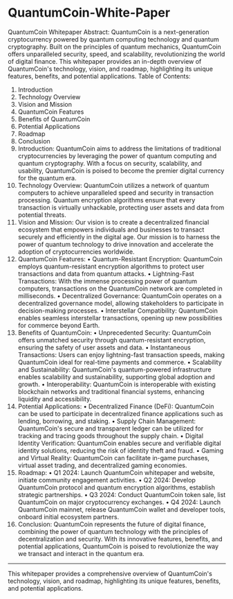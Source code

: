 # QuantumCoin-White-Paper
QuantumCoin Whitepaper
Abstract: QuantumCoin is a next-generation cryptocurrency powered by quantum computing technology and quantum cryptography. Built on the principles of quantum mechanics, QuantumCoin offers unparalleled security, speed, and scalability, revolutionizing the world of digital finance. This whitepaper provides an in-depth overview of QuantumCoin's technology, vision, and roadmap, highlighting its unique features, benefits, and potential applications.
Table of Contents:
1.	Introduction
2.	Technology Overview
3.	Vision and Mission
4.	QuantumCoin Features
5.	Benefits of QuantumCoin
6.	Potential Applications
7.	Roadmap
8.	Conclusion
1. Introduction: QuantumCoin aims to address the limitations of traditional cryptocurrencies by leveraging the power of quantum computing and quantum cryptography. With a focus on security, scalability, and usability, QuantumCoin is poised to become the premier digital currency for the quantum era.
2. Technology Overview: QuantumCoin utilizes a network of quantum computers to achieve unparalleled speed and security in transaction processing. Quantum encryption algorithms ensure that every transaction is virtually unhackable, protecting user assets and data from potential threats.
3. Vision and Mission: Our vision is to create a decentralized financial ecosystem that empowers individuals and businesses to transact securely and efficiently in the digital age. Our mission is to harness the power of quantum technology to drive innovation and accelerate the adoption of cryptocurrencies worldwide.
4. QuantumCoin Features:
•	Quantum-Resistant Encryption: QuantumCoin employs quantum-resistant encryption algorithms to protect user transactions and data from quantum attacks.
•	Lightning-Fast Transactions: With the immense processing power of quantum computers, transactions on the QuantumCoin network are completed in milliseconds.
•	Decentralized Governance: QuantumCoin operates on a decentralized governance model, allowing stakeholders to participate in decision-making processes.
•	Interstellar Compatibility: QuantumCoin enables seamless interstellar transactions, opening up new possibilities for commerce beyond Earth.
5. Benefits of QuantumCoin:
•	Unprecedented Security: QuantumCoin offers unmatched security through quantum-resistant encryption, ensuring the safety of user assets and data.
•	Instantaneous Transactions: Users can enjoy lightning-fast transaction speeds, making QuantumCoin ideal for real-time payments and commerce.
•	Scalability and Sustainability: QuantumCoin's quantum-powered infrastructure enables scalability and sustainability, supporting global adoption and growth.
•	Interoperability: QuantumCoin is interoperable with existing blockchain networks and traditional financial systems, enhancing liquidity and accessibility.
6. Potential Applications:
•	Decentralized Finance (DeFi): QuantumCoin can be used to participate in decentralized finance applications such as lending, borrowing, and staking.
•	Supply Chain Management: QuantumCoin's secure and transparent ledger can be utilized for tracking and tracing goods throughout the supply chain.
•	Digital Identity Verification: QuantumCoin enables secure and verifiable digital identity solutions, reducing the risk of identity theft and fraud.
•	Gaming and Virtual Reality: QuantumCoin can facilitate in-game purchases, virtual asset trading, and decentralized gaming economies.
7. Roadmap:
•	Q1 2024: Launch QuantumCoin whitepaper and website, initiate community engagement activities.
•	Q2 2024: Develop QuantumCoin protocol and quantum encryption algorithms, establish strategic partnerships.
•	Q3 2024: Conduct QuantumCoin token sale, list QuantumCoin on major cryptocurrency exchanges.
•	Q4 2024: Launch QuantumCoin mainnet, release QuantumCoin wallet and developer tools, onboard initial ecosystem partners.
8. Conclusion: QuantumCoin represents the future of digital finance, combining the power of quantum technology with the principles of decentralization and security. With its innovative features, benefits, and potential applications, QuantumCoin is poised to revolutionize the way we transact and interact in the quantum era.
________________________________________
This whitepaper provides a comprehensive overview of QuantumCoin's technology, vision, and roadmap, highlighting its unique features, benefits, and potential applications.
